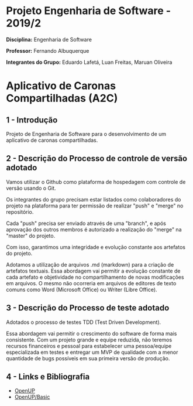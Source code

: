 # Projeto Engenharia de Software - 2019/2

**Disciplina:** Engenharia de Software

**Professor:** Fernando Albuquerque

**Integrantes do Grupo:** Eduardo Lafetá, Luan Freitas, Maruan Oliveira

# Aplicativo de Caronas Compartilhadas (A2C)

## 1 - Introdução

Projeto de Engenharia de Software para o desenvolvimento de um aplicativo de caronas compartilhadas.

## 2 - Descrição do Processo de controle de versão adotado

Vamos utilizar o Github como plataforma de hospedagem com controle de versão usando o Git.

Os integrantes do grupo precisam estar listados como colaboradores do projeto na plataforma para ter permissão de realizar "push" e "merge" no repositório.

Cada "push" precisa ser enviado através de uma "branch", e após aprovação dos outros membros é autorizado a realização do "merge" na "master" do projeto.

Com isso, garantimos uma integridade e evolução constante aos artefatos do projeto.

Adotamos a utilização de arquivos .md (markdown) para a criação de artefatos textuais. Essa abordagem vai permitir a evolução constante de cada artefato e objetividade no compartilhamento de novas modificações em arquivos. O mesmo não ocorreria em arquivos de editores de texto comuns como Word (Microsoft Office) ou Writer (Libre Office).

## 3 - Descrição do Processo de teste adotado

Adotados o processo de testes TDD (Test Driven Development). 

Essa abordagem vai permitir o crescimento do software de forma mais consistente. Com um projeto grande e equipe reduzida, não teremos recursos financeiros e pessoal para estabelecer uma pessoa/equipe especializada em testes e entregar um MVP de qualidade com a menor quantidade de bugs possíveis em sua primeira versão de produção.

## 4 - Links e Bibliografia

* [OpenUP](http://eclipse.org/epf/downloads/configurations/pubconfig_downloads.php)
* [OpenUP/Basic](http://ndpsoftware.com/OpenUpBasic/)